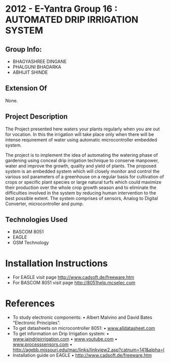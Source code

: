 2012 - E-Yantra  Group 16 : AUTOMATED DRIP IRRIGATION SYSTEM
===============

Group Info:
------------
+   BHAGYASHREE DINGANE
+   PHALGUNI BHADARKA
+   ABHIJIT SHINDE

Extension Of
------------

None. 

Project Description
-------------------

The Project presented here waters your plants regularly when you are out for vocation. 
In this the irrigation will take place only when there will be intense requirement of water using automatic 
microcontroller embedded system.

The project is to implement the idea of automating the watering phase of gardening using conceal drip irrigation 
technique to conserve manpower, water and improve the growth, quality and yield of plants. The proposed system is an
embedded system which will closely monitor and control the various soil parameters of a greenhouse on a regular basis
for cultivation of crops or specific plant species or large natural turfs which could maximize their production over 
the whole crop growth season and to eliminate the difficulties involved in the system by reducing human intervention
to the best possible extent. The system comprises of sensors, Analog to Digital Converter, microcontroller and pump.


Technologies Used
-------------------

+   BASCOM 8051
+   EAGLE
+   GSM Technology    


Installation Instructions
=========================

+ For EAGLE visit page http://www.cadsoft.de/freeware.htm  
+ For BASCOM 8051 visit page http://8051help.mcselec.com


References
===========

+  To study electronic components: • Albert Malvino and David Bates “Electronic Principles”.
+  To get datasheets on microcontroller 8051: • www.alldatasheet.com
+  To get information on Drip Irrigation system: • www.jaindripirrigation.com • www.youtube.com • www.processsensors.com 
   • http://agebb.missouri.edu/mac/links/linkview2.asp?catnum=141&alpha=I
+  Installation guide on EAGLE • http://www.cadsoft.de/freeware.htm